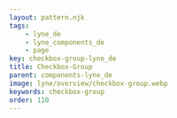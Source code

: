 ```yaml
---
layout: pattern.njk
tags: 
    - lyne_de
    - lyne_components_de
    - page
key: checkbox-group-lyne_de
title: Checkbox-Group
parent: components-lyne_de
image: lyne/overview/checkbox-group.webp
keywords: checkbox-group
order: 110
---
```

